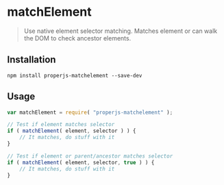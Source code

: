 matchElement
============

> Use native element selector matching. Matches element or can walk the DOM to check ancestor elements.



## Installation

```shell
npm install properjs-matchelement --save-dev
```


## Usage
```javascript
var matchElement = require( "properjs-matchelement" );

// Test if element matches selector
if ( matchElement( element, selector ) ) {
    // It matches, do stuff with it
}

// Test if element or parent/ancestor matches selector
if ( matchElement( element, selector, true ) ) {
    // It matches, do stuff with it
}
```